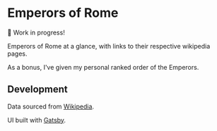 # Emperors of Rome

👷 Work in progress!

Emperors of Rome at a glance, with links to their respective wikipedia pages.

As a bonus, I've given my personal ranked order of the Emperors.

## Development

Data sourced from [Wikipedia](https://en.wikipedia.org/wiki/Main_Page).

UI built with [Gatsby](https://www.gatsbyjs.org/).
